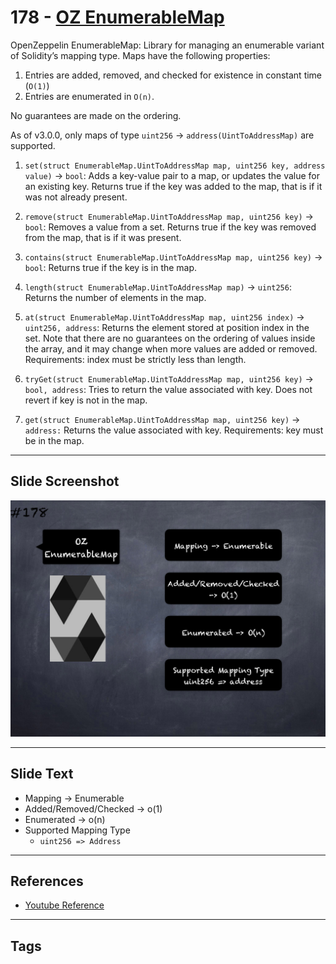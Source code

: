 # 178 - [OZ EnumerableMap](OZ%20EnumerableMap.md)
OpenZeppelin EnumerableMap: Library for managing an enumerable variant of Solidity’s mapping type. Maps have the following properties: 

1. Entries are added, removed, and checked for existence in constant time (`O(1)`) 
2. Entries are enumerated in `O(n)`. 

No guarantees are made on the ordering. 

As of v3.0.0, only maps of type `uint256` → `address(UintToAddressMap)` are supported.

1.  `set(struct EnumerableMap.UintToAddressMap map, uint256 key, address value)` → `bool`: Adds a key-value pair to a map, or updates the value for an existing key. Returns true if the key was added to the map, that is if it was not already present.
    
2.  `remove(struct EnumerableMap.UintToAddressMap map, uint256 key)` → `bool`: Removes a value from a set. Returns true if the key was removed from the map, that is if it was present.
    
3.  `contains(struct EnumerableMap.UintToAddressMap map, uint256 key)` → `bool`: Returns true if the key is in the map.
    
4.  `length(struct EnumerableMap.UintToAddressMap map)` → `uint256`: Returns the number of elements in the map.
    
5.  `at(struct EnumerableMap.UintToAddressMap map, uint256 index)` → `uint256, address`: Returns the element stored at position index in the set. Note that there are no guarantees on the ordering of values inside the array, and it may change when more values are added or removed. Requirements: index must be strictly less than length.
    
6.  `tryGet(struct EnumerableMap.UintToAddressMap map, uint256 key)` → `bool, address`: Tries to return the value associated with key. Does not revert if key is not in the map.
    
7.  `get(struct EnumerableMap.UintToAddressMap map, uint256 key)` → `address:` Returns the value associated with key. Requirements: key must be in the map.

___
## Slide Screenshot
![178.png](../../images/3.Solidity%20201/178.png)
___
## Slide Text
- Mapping -> Enumerable
- Added/Removed/Checked -> o(1)
- Enumerated -> o(n)
- Supported Mapping Type
	- `uint256 => Address`
___
## References
- [Youtube Reference](https://youtu.be/L_9Fk6HRwpU?t=1074)
___
## Tags